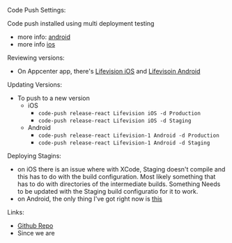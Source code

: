 Code Push Settings:

Code push installed using multi deployment testing 
- more info: [android](https://github.com/Microsoft/react-native-code-push/blob/master/docs/multi-deployment-testing-android.md)
- more info [ios](https://github.com/Microsoft/react-native-code-push/blob/master/docs/multi-deployment-testing-ios.md)

Reviewing versions:
- On Appcenter app, there's [Lifevision iOS](https://appcenter.ms/users/amosel/apps/Lifevision/distribute/code-push) and [Lifevisoin Android](https://appcenter.ms/users/amosel/apps/Lifevision-1/distribute/code-push)

Updating Versions:
- To push to a new version 
  - iOS
    - `code-push release-react Lifevision iOS -d Production`
    - `code-push release-react Lifevision iOS -d Staging`
  - Android
    - `code-push release-react Lifevision-1 Android -d Production`
    - `code-push release-react Lifevision-1 Android -d Staging`

Deploying Stagins:
- on iOS there is an issue where with XCode, Staging doesn't compile and this has to do with the build configuration. Most likely something that has to do with directories of the intermediate builds. Something Needs to be updated with the Staging build configuratio for it to work.
- on Android, the only thing I've got right now is [this](https://www.codelink.io/2016/10/25/multiple-android-build-types-react-native.html)


Links:
- [Github Repo](https://github.com/Microsoft/react-native-code-push)
- Since we are 
